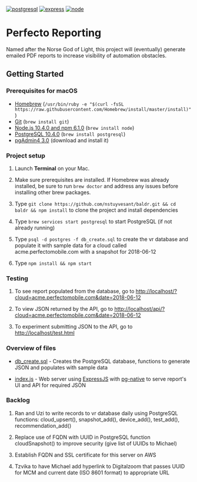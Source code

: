 [![postgresql][postgresql]][postgresql-url]
[![express][express]][express-url]
[![node][node]][node-url]

# Perfecto Reporting
Named after the Norse God of Light, this project will (eventually) generate emailed PDF reports to increase visibility of automation obstacles.

## Getting Started

### Prerequisites for macOS

- [Homebrew](https://brew.sh) (`/usr/bin/ruby -e "$(curl -fsSL https://raw.githubusercontent.com/Homebrew/install/master/install)"`)
- [Git](https://git-scm.com/) (`brew install git`)
- [Node.js 10.4.0 and npm 6.1.0](nodejs.org) (`brew install node`)
- [PostgreSQL 10.4.0](http://postgresql.org) (`brew install postgresql`)
- [pgAdmin4 3.0](https://www.postgresql.org/download/) (download and install it)

### Project setup

1. Launch __Terminal__ on your Mac.

2. Make sure prerequisites are installed. If Homebrew was already installed, be sure to run `brew doctor` and address any issues before installing other brew packages.

3. Type `git clone https://github.com/nstuyvesant/baldr.git && cd baldr && npm install` to clone the project and install dependencies

4. Type `brew services start postgresql` to start PostgreSQL (if not already running)

5. Type `psql -d postgres -f db_create.sql` to create the vr database and populate it with sample data for a cloud called acme.perfectomobile.com with a snapshot for 2018-06-12

6. Type `npm install && npm start` 

### Testing

1. To see report populated from the database, go to [http://localhost/?cloud=acme.perfectomobile.com&date=2018-06-12](http://localhost/?cloud=acme.perfectomobile.com&date=2018-06-12)

2. To view JSON returned by the API, go to [http://localhost/api/?cloud=acme.perfectomobile.com&date=2018-06-12](http://localhost/api/?cloud=acme.perfectomobile.com&date=2018-06-12)

3. To experiment submitting JSON to the API, go to [http://localhost/test.html](http://localhost/test.html)

### Overview of files

- [db_create.sql](https://github.com/nstuyvesant/baldr/blob/master/db_create.sql) - Creates the PostgreSQL database, functions to generate JSON and populates with sample data

- [index.js](https://github.com/nstuyvesant/baldr/blob/master/index.js) - Web server using [ExpressJS](http://expressjs.com) with [pg-native](https://github.com/brianc/node-pg-native) to serve report's UI and API for required JSON

### Backlog

1. Ran and Uzi to write records to vr database daily using PostgreSQL functions: cloud_upsert(), snapshot_add(), device_add(), test_add(), recommendation_add()

2. Replace use of FQDN with UUID in PostgreSQL function cloudSnapshot() to improve security (give list of UUIDs to Michael)

3. Establish FQDN and SSL certificate for this server on AWS

4. Tzvika to have Michael add hyperlink to Digitalzoom that passes UUID for MCM and current date (ISO 8601 format) to appropriate URL

[express]: https://img.shields.io/badge/expressjs-4.16.3-red.svg
[express-url]: http://expressjs.com
[node]: https://img.shields.io/badge/nodejs-10.4.1-green.svg
[node-url]: https://nodejs.org
[postgresql]: https://img.shields.io/badge/postgresql-10.4.0-blue.svg
[postgresql-url]: https://www.postgresql.org